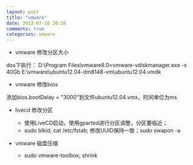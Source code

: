 ```yaml
---
layout: post
title: "vmware"
date: 2013-07-10 20:10
comments: true
categories: vmware
---
```


*	vmware 修改分区大小

dos下执行：
	D:\Program Files\vmware8.0>vmware-vdiskmanager.exe -x 40Gb E:\vmware\ubuntu12.04-dm8148-vm\ubuntu12.04.vmdk

*	vmware 修改bios

添加bios.bootDelay = "3000"到文件ubuntu12.04.vmx，时间单位为ms

*	livecd 修改分区
	*	使用LiveCD启动，使用gparted进行分区调整，分区要临近；
	*	sudo blkid; cat /etc/fstab; 修改UUID保持一致；sudo swapon -a

*	vmware 磁盘压缩
	*	sudo vmware-toolbox; shrink

